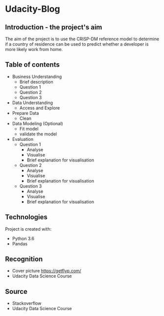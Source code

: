 # Udacity-Blog

## Introduction - the project's aim
The aim of the project is to use the CRISP-DM reference model to determine if a country of residence can be used to predict whether a developer is more likely work from home.

## Table of contents
* Business Understanding
    * Brief description
    * Question 1
    * Question 2
    * Question 3
* Data Understanding
    * Access and Explore
* Prepare Data
    * Clean
* Data Modeling (Optional)
    * Fit model
    * validate the model
* Evaluation
    * Question 1
        * Analyse
        * Visualise
        * Brief explanation for visualisation
    * Question 2
        * Analyse
        * Visualise
        * Brief explanation for visualisation
    * Question 3
        * Analyse
        * Visualise
        * Brief explanation for visualisation

## Technologies
Project is created with:
* Python 3.6
* Pandas

## Recognition
* Cover picture https://getflyp.com/
* Udacity Data Science Course

## Source
* Stackoverflow
* Udacity Data Science Course
